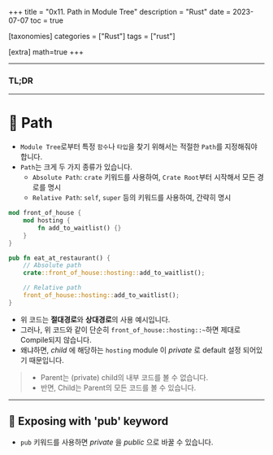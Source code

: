 +++
title = "0x11. Path in Module Tree"
description = "Rust"
date = 2023-07-07
toc = true

[taxonomies]
categories = ["Rust"]
tags = ["rust"]

[extra]
math=true
+++

---
### <txtred>**TL;DR**</txtred>

---
# 📌 Path
- `Module Tree`로부터 특정 `함수`나 `타입`을 찾기 위해서는 적절한 `Path`를 지정해줘야 합니다.
- `Path`는 크게 두 가지 종류가 있습니다.
    - `Absolute Path`: `crate` 키워드를 사용하여, `Crate Root`부터 시작해서 모든 경로를 명시
    - `Relative Path`: `self`, `super` 등의 키워드를 사용하여, 간략히 명시

```rust
mod front_of_house {
    mod hosting {
        fn add_to_waitlist() {}
    }
}

pub fn eat_at_restaurant() {
    // Absolute path
    crate::front_of_house::hosting::add_to_waitlist();

    // Relative path
    front_of_house::hosting::add_to_waitlist();
}
```

- 위 코드는 **절대경로**와 **상대경로**의 사용 예시입니다.
- 그러나, 위 코드와 같이 단순히 `front_of_house::hosting::~`하면 제대로 <txtred>Compile</txtred>되지 않습니다.
- 왜냐하면, <txtylw>*child*</txtylw> 에 해당하는 `hosting` module 이 <txtred>*private*</txtred> 로 default 설정 되어있기 때문입니다.
> - <txtred>Parent</txtred>는 <txtylw>(private) child</txtylw>의 내부 코드를 볼 수 없습니다.
> - 반면, <txtylw>Child</txtylw>는 <txtred>Parent</txtred>의 모든 코드를 볼 수 있습니다.

---
## 📍 Exposing with 'pub' keyword
- `pub` 키워드를 사용하면 <txtred>*private*</txtred> 을 <txtred>*public*</txtred> 으로 바꿀 수 있습니다.
